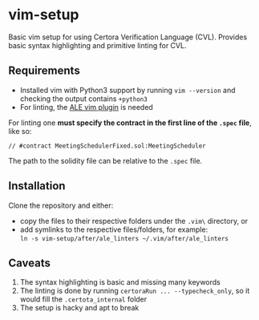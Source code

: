 # vim-setup

Basic vim setup for using Certora Verification Language (CVL).
Provides basic syntax highlighting and primitive linting for CVL.

## Requirements
- Installed vim with Python3 support by running `vim --version` and checking the output contains `+python3`
- For linting, the [ALE vim plugin](https://github.com/dense-analysis/ale) is needed

For linting one **must specify the contract in the first line of the `.spec` file**, like so:

```
// #contract MeetingSchedulerFixed.sol:MeetingScheduler
```

The path to the solidity file can be relative to the `.spec` file.

## Installation
Clone the repository and either:

- copy the files to their respective folders under the `.vim\` directory, or
- add symlinks to the respective files/folders, for example:  
  `ln -s vim-setup/after/ale_linters ~/.vim/after/ale_linters`

## Caveats
1. The syntax highlighting is basic and missing many keywords
2. The linting is done by running `certoraRun ... --typecheck_only`, so it would fill
   the `.certota_internal` folder
3. The setup is hacky and apt to break
